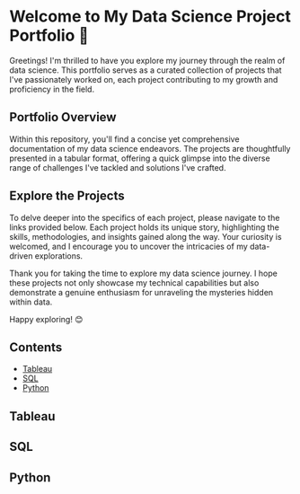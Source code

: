 # Welcome to My Data Science Project Portfolio 🚀
Greetings! I'm thrilled to have you explore my journey through the realm of data science. This portfolio serves as a curated collection of projects that I've passionately worked on, each project contributing to my growth and proficiency in the field.

## Portfolio Overview
Within this repository, you'll find a concise yet comprehensive documentation of my data science endeavors. The projects are thoughtfully presented in a tabular format, offering a quick glimpse into the diverse range of challenges I've tackled and solutions I've crafted.

## Explore the Projects
To delve deeper into the specifics of each project, please navigate to the links provided below. Each project holds its unique story, highlighting the skills, methodologies, and insights gained along the way. Your curiosity is welcomed, and I encourage you to uncover the intricacies of my data-driven explorations.

Thank you for taking the time to explore my data science journey. I hope these projects not only showcase my technical capabilities but also demonstrate a genuine enthusiasm for unraveling the mysteries hidden within data.

Happy exploring! 😊

## Contents 
- [Tableau](#tableau)
- [SQL](#sql)
- [Python](#python)

## Tableau 

## SQL 

## Python 
